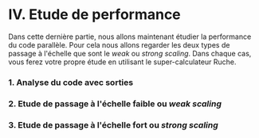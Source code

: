 # IV. Etude de performance

Dans cette dernière partie, nous allons maintenant étudier la performance du code parallèle.
Pour cela nous allons regarder les deux types de passage à l'échelle que sont le *weak* ou *strong scaling*.
Dans chaque cas, vous ferez votre propre étude en utilisant le super-calculateur Ruche.

### 1. Analyse du code avec sorties


### 2. Etude de passage à l'échelle faible ou *weak scaling*



### 3. Etude de passage à l'échelle fort ou *strong scaling*

